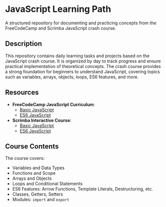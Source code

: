 # JavaScript Learning Path

A structured repository for documenting and practicing concepts from the FreeCodeCamp and Scrimba JavaScript crash course.


## Description

This repository contains daily learning tasks and projects based on the JavaScript crash course. It is organized by day to track progress and ensure practical implementation of theoretical concepts. The crash course provides a strong foundation for beginners to understand JavaScript, covering topics such as variables, arrays, objects, loops, ES6 features, and more.

## Resources

- **FreeCodeCamp JavaScript Curriculum**:
  - [Basic JavaScript](https://learn.freecodecamp.org/javascript)
  - [ES6 JavaScript](https://learn.freecodecamp.org/javascript)
- **Scrimba Interactive Course**:
  - [Basic JavaScript](https://scrimba.com/playlist/pny4ghw)
  - [ES6 JavaScript](https://scrimba.com/playlist/p7v3gCd)

## Course Contents

The course covers:
- Variables and Data Types
- Functions and Scope
- Arrays and Objects
- Loops and Conditional Statements
- ES6 Features: Arrow Functions, Template Literals, Destructuring, etc.
- Classes, Getters, Setters
- Modules: `import` and `export`
